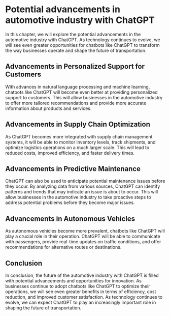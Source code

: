 Potential advancements in automotive industry with ChatGPT
=================================================================================================================

In this chapter, we will explore the potential advancements in the automotive industry with ChatGPT. As technology continues to evolve, we will see even greater opportunities for chatbots like ChatGPT to transform the way businesses operate and shape the future of transportation.

Advancements in Personalized Support for Customers
--------------------------------------------------

With advances in natural language processing and machine learning, chatbots like ChatGPT will become even better at providing personalized support to customers. This will allow businesses in the automotive industry to offer more tailored recommendations and provide more accurate information about products and services.

Advancements in Supply Chain Optimization
-----------------------------------------

As ChatGPT becomes more integrated with supply chain management systems, it will be able to monitor inventory levels, track shipments, and optimize logistics operations on a much larger scale. This will lead to reduced costs, improved efficiency, and faster delivery times.

Advancements in Predictive Maintenance
--------------------------------------

ChatGPT can also be used to anticipate potential maintenance issues before they occur. By analyzing data from various sources, ChatGPT can identify patterns and trends that may indicate an issue is about to occur. This will allow businesses in the automotive industry to take proactive steps to address potential problems before they become major issues.

Advancements in Autonomous Vehicles
-----------------------------------

As autonomous vehicles become more prevalent, chatbots like ChatGPT will play a crucial role in their operation. ChatGPT will be able to communicate with passengers, provide real-time updates on traffic conditions, and offer recommendations for alternative routes or destinations.

Conclusion
----------

In conclusion, the future of the automotive industry with ChatGPT is filled with potential advancements and opportunities for innovation. As businesses continue to adopt chatbots like ChatGPT to optimize their operations, we will see even greater benefits in terms of efficiency, cost reduction, and improved customer satisfaction. As technology continues to evolve, we can expect ChatGPT to play an increasingly important role in shaping the future of transportation.
